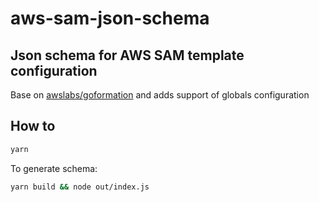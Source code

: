 # aws-sam-json-schema

## Json schema for AWS SAM template configuration

Base on [awslabs/goformation](https://raw.githubusercontent.com/awslabs/goformation/master/schema/sam.schema.json)
and adds support of globals configuration

## How to

```sh
yarn
```

To generate schema:

```sh
yarn build && node out/index.js
```
